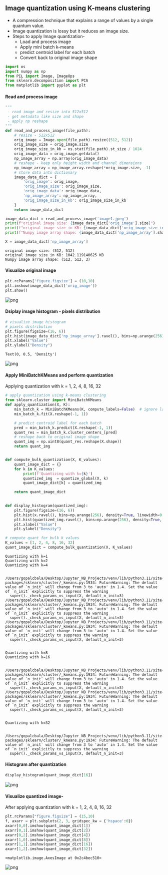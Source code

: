 ## Image quantization using K-means clustering

* A compression technique that explains a range of values by a single quantum value.
* Image quantization is lossy but it reduces an image size.
* Steps to apply Image quantization-
  * Load and process image
  * Apply mini batch k-means
  * predict centroid label for each batch
  * Convert back to original image shape


```python
import os
import numpy as np
from PIL import Image, ImageOps
from sklearn.decomposition import PCA
from matplotlib import pyplot as plt
```

#### Read and process image


```python
"""
 - read image and resize into 512x512
 - get metadata like size and shape
 - apply np reshape
"""
def read_and_process_image(file_path):
    # resize - 512x512
    orig_image = Image.open(file_path).resize((512, 512))
    orig_image_size = orig_image.size
    orig_image_size_in_kb = os.stat(file_path).st_size / 1024
    orig_image_data = orig_image.getdata()
    np_image_array = np.array(orig_image_data)
    # reshape - keep only height width and channel dimensions
    np_image_array = np_image_array.reshape(*orig_image.size, -1)
    # store data into dictionary
    image_data_dict = {
        'orig_image': orig_image,
        'orig_image_size': orig_image_size,
        'orig_image_data': orig_image_data,
        'np_image_array': np_image_array,
        'orig_image_size_in_kb': orig_image_size_in_kb
    }
    return image_data_dict
```


```python
image_data_dict = read_and_process_image('image1.jpeg')
print(f"original image size: {image_data_dict['orig_image'].size}")
print(f"original image size in KB: {image_data_dict['orig_image_size_in_kb']} KB")
print(f"Numpy image array shape: {image_data_dict['np_image_array'].shape}")

X = image_data_dict['np_image_array']
```

    original image size: (512, 512)
    original image size in KB: 1042.119140625 KB
    Numpy image array shape: (512, 512, 3)


#### Visualize original image


```python
plt.rcParams['figure.figsize'] = (10,10)
plt.imshow(image_data_dict['orig_image'])
plt.show()
```


    
![png](res/output_7_0.png)
    


#### Dsiplay image histogram - pixels distribution


```python
# visualize image histogram
# pixels distribution
plt.figure(figsize=(16, 6))
plt.hist(image_data_dict['np_image_array'].ravel(), bins=np.arange(256), density=True, linewidth=0)
plt.xlabel("Value")
plt.ylabel("Density")
```




    Text(0, 0.5, 'Density')




    
![png](res/output_9_1.png)
    


#### Apply MiniBatchKMeans and perform quantization

Applying quantization with k = 1, 2, 4, 8, 16, 32


```python
# apply quantization using k-means clustering
from sklearn.cluster import MiniBatchKMeans
def apply_quantization(X, K):
    min_batch_k = MiniBatchKMeans(K, compute_labels=False)  # ignore label compute for each batch
    min_batch_k.fit(X.reshape(-1, 1))

    # predict centroid label for each batch
    pred = min_batch_k.predict(X.reshape(-1, 1))
    quant_res = min_batch_k.cluster_centers_[pred]
    # reshape back to original image shape
    quant_img = np.uint8(quant_res.reshape(X.shape))
    return quant_img


def compute_bulk_quantization(X, K_values):
    quant_image_dict = {}
    for k in K_values:
        print(f'Quantizing with k={k}')
        quantized_img  = quantize_global(X, k)
        quant_image_dict[k] = quantized_img

    return quant_image_dict
    

def display_histogram(quantized_img):
    plt.figure(figsize=(16, 6))
    plt.hist(x.ravel(), bins=np.arange(256), density=True, linewidth=0, label="original")
    plt.hist(quantized_img.ravel(), bins=np.arange(256), density=True, linewidth=0, label="quantized")
    plt.xlabel("Value")
    plt.ylabel("Density")
```


```python
# compute quant for bulk k values
K_values = [1, 2, 4, 8, 16, 32]
quant_image_dict = compute_bulk_quantization(X, K_values)
```

    Quantizing with k=1
    Quantizing with k=2
    Quantizing with k=4


    /Users/gopalcbala/Desktop/Jupyter_NB_Projects/venv/lib/python3.11/site-packages/sklearn/cluster/_kmeans.py:1934: FutureWarning: The default value of `n_init` will change from 3 to 'auto' in 1.4. Set the value of `n_init` explicitly to suppress the warning
      super()._check_params_vs_input(X, default_n_init=3)
    /Users/gopalcbala/Desktop/Jupyter_NB_Projects/venv/lib/python3.11/site-packages/sklearn/cluster/_kmeans.py:1934: FutureWarning: The default value of `n_init` will change from 3 to 'auto' in 1.4. Set the value of `n_init` explicitly to suppress the warning
      super()._check_params_vs_input(X, default_n_init=3)
    /Users/gopalcbala/Desktop/Jupyter_NB_Projects/venv/lib/python3.11/site-packages/sklearn/cluster/_kmeans.py:1934: FutureWarning: The default value of `n_init` will change from 3 to 'auto' in 1.4. Set the value of `n_init` explicitly to suppress the warning
      super()._check_params_vs_input(X, default_n_init=3)


    Quantizing with k=8
    Quantizing with k=16


    /Users/gopalcbala/Desktop/Jupyter_NB_Projects/venv/lib/python3.11/site-packages/sklearn/cluster/_kmeans.py:1934: FutureWarning: The default value of `n_init` will change from 3 to 'auto' in 1.4. Set the value of `n_init` explicitly to suppress the warning
      super()._check_params_vs_input(X, default_n_init=3)
    /Users/gopalcbala/Desktop/Jupyter_NB_Projects/venv/lib/python3.11/site-packages/sklearn/cluster/_kmeans.py:1934: FutureWarning: The default value of `n_init` will change from 3 to 'auto' in 1.4. Set the value of `n_init` explicitly to suppress the warning
      super()._check_params_vs_input(X, default_n_init=3)


    Quantizing with k=32


    /Users/gopalcbala/Desktop/Jupyter_NB_Projects/venv/lib/python3.11/site-packages/sklearn/cluster/_kmeans.py:1934: FutureWarning: The default value of `n_init` will change from 3 to 'auto' in 1.4. Set the value of `n_init` explicitly to suppress the warning
      super()._check_params_vs_input(X, default_n_init=3)


#### Histogram after quantization


```python
display_histogram(quant_image_dict[16])
```


    
![png](res/output_14_0.png)
    


#### Visualize quantized image-

After applying quantization with k = 1, 2, 4, 8, 16, 32


```python
plt.rcParams["figure.figsize"] = (15,10)
f, axarr = plt.subplots(2, 3, gridspec_kw = {'hspace':0})
axarr[0,0].imshow(quant_image_dict[1])
axarr[0,1].imshow(quant_image_dict[2])
axarr[0,2].imshow(quant_image_dict[4])
axarr[1,0].imshow(quant_image_dict[8])
axarr[1,1].imshow(quant_image_dict[16])
axarr[1,2].imshow(quant_image_dict[32])
```




    <matplotlib.image.AxesImage at 0x2c4bec510>




    
![png](res/output_16_1.png)
    

